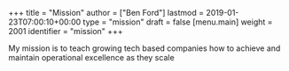 +++
title = "Mission"
author = ["Ben Ford"]
lastmod = 2019-01-23T07:00:10+00:00
type = "mission"
draft = false
[menu.main]
  weight = 2001
  identifier = "mission"
+++

My mission is to teach growing tech based companies how to achieve and maintain
operational excellence as they scale
